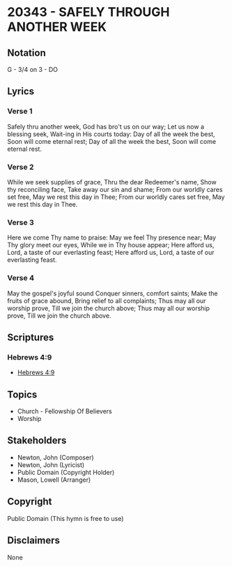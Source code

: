 # 20343 - SAFELY THROUGH ANOTHER WEEK

## Notation

G - 3/4 on 3 - DO

## Lyrics

### Verse 1

Safely thru another week, God has bro't us on our way; Let us now a blessing seek, Wait-ing in His courts today: Day of all the week the best, Soon will come eternal rest; Day of all the week the best, Soon will come eternal rest.

### Verse 2

While we seek supplies of grace, Thru the dear Redeemer's name, Show thy reconciling face, Take away our sin and shame; From our worldly cares set free, May we rest this day in Thee; From our worldly cares set free, May we rest this day in Thee.

### Verse 3

Here we come Thy name to praise: May we feel Thy presence near; May Thy glory meet our eyes, While we in Thy house appear; Here afford us, Lord, a taste of our everlasting feast; Here afford us, Lord, a taste of our everlasting feast.

### Verse 4

May the gospel's joyful sound Conquer sinners, comfort saints; Make the fruits of grace abound, Bring relief to all complaints; Thus may all our worship prove, Till we join the church above; Thus may all our worship prove, Till we join the church above.


## Scriptures

### Hebrews 4:9

- [Hebrews 4:9](https://www.biblegateway.com/passage/?search=Hebrews%204%3A9)


## Topics

- Church - Fellowship Of Believers
- Worship

## Stakeholders

- Newton, John (Composer)
- Newton, John (Lyricist)
- Public Domain (Copyright Holder)
- Mason, Lowell (Arranger)

## Copyright

Public Domain
(This hymn is free to use)

## Disclaimers

None

